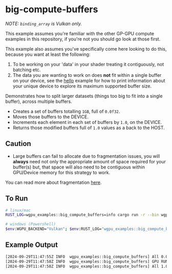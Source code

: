 # big-compute-buffers

*NOTE: `binding_array` is Vulkan only.*

This example assumes you're familiar with the other GP-GPU compute examples in this repository, if you're not you should go look at those first.

This example also assumes you've specifically come here looking to do this, because you want at least the following:

1. To be working on your 'data' in your shader treating it contiguously, not batching etc.
2. The data you are wanting to work on does **not** fit within a single buffer on your device, see the [hello](https://github.com/gfx-rs/wgpu/tree/trunk/examples/src/hello) example for how to print information about your unique device to explore its maximum supported buffer size.

Demonstrates how to split larger datasets (things too big to fit into a single buffer), across multiple buffers.

- Creates a set of buffers totalling `1GB`, full of `0.0f32`.
- Moves those buffers to the DEVICE.
- Increments each element in each set of buffers by `1.0`, on the DEVICE.
- Returns those modified buffers full of `1.0` values as a back to the HOST.

## Caution

- Large buffers can fail to allocate due to fragmentation issues, you will **always** need not only the appropriate amount of space required for your buffer(s) but, that space will also need to be contiguous within GPU/Device memory for this strategy to work.

You can read more about fragmentation [here](https://developer.nvidia.com/docs/drive/drive-os/archives/6.0.4/linux/sdk/common/topics/graphics_content/avoiding_memory_fragmentation.html).

## To Run

```sh
# linux/mac
RUST_LOG=wgpu_examples::big_compute_buffers=info cargo run -r --bin wgpu-examples -- big_compute_buffers

# windows (Powershell)
$env:WGPU_BACKEND="Vulkan"; $env:RUST_LOG="wgpu_examples::big_compute_buffers=info"; cargo run -r --bin wgpu-examples -- big_compute_buffers
```

## Example Output

```txt
[2024-09-29T11:47:55Z INFO  wgpu_examples::big_compute_buffers] All 0.0s
[2024-09-29T11:47:58Z INFO  wgpu_examples::big_compute_buffers] GPU RUNTIME: 3228ms
[2024-09-29T11:47:58Z INFO  wgpu_examples::big_compute_buffers] All 1.0s
```

